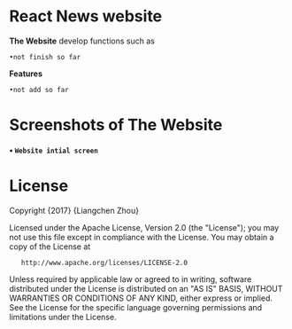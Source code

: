 # React News website
**The Website** develop functions such as

    •not finish so far
    
**Features**  

    •not add so far

# Screenshots of The Website
#### • `Website intial screen` 

# License
   Copyright {2017} {Liangchen Zhou}
   
   Licensed under the Apache License, Version 2.0 (the "License");
   you may not use this file except in compliance with the License.
   You may obtain a copy of the License at
   
       http://www.apache.org/licenses/LICENSE-2.0
       
   Unless required by applicable law or agreed to in writing, software
   distributed under the License is distributed on an "AS IS" BASIS,
   WITHOUT WARRANTIES OR CONDITIONS OF ANY KIND, either express or implied.
   See the License for the specific language governing permissions and
   limitations under the License.
